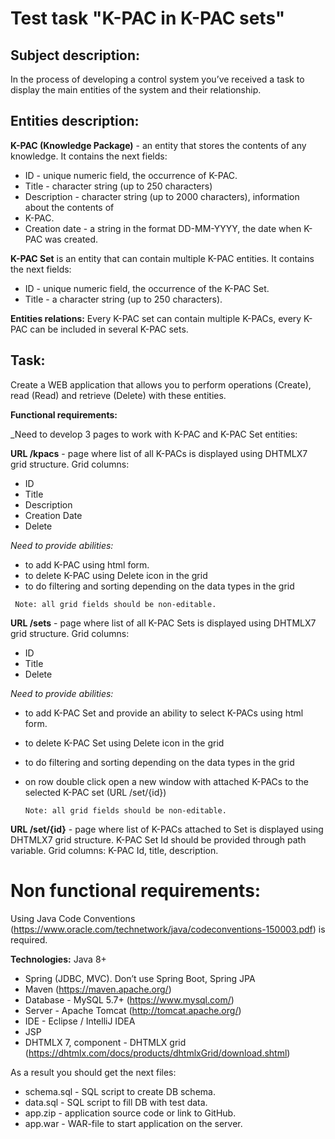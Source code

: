# Test task "K-PAC in K-PAC sets"

## Subject description:
In the process of developing a control system you’ve received a task to display the main entities
of the system and their relationship.
## Entities description:
**K-PAC (Knowledge Package)** - an entity that stores the contents of any knowledge. It contains the next fields:

* ID - unique numeric field, the occurrence of K-PAC.
* Title - character string (up to 250 characters)
* Description - character string (up to 2000 characters), information about the contents of
* K-PAC. 
* Creation date - a string in the format DD-MM-YYYY, the date when K-PAC was created.

**K-PAC Set** is an entity that can contain multiple K-PAC entities. It contains the next fields:

* ID - unique numeric field, the occurrence of the K-PAC Set.
* Title - a character string (up to 250 characters).

**Entities relations:** Every K-PAC set can contain multiple K-PACs, every K-PAC can be included
in several K-PAC sets.

## Task:
Create a WEB application that allows you to perform operations (Create), read (Read) and
retrieve (Delete) with these entities.

**Functional requirements:**

_Need to develop 3 pages to work with K-PAC and K-PAC Set entities:

**URL /kpacs** - page where list of all K-PACs is displayed using DHTMLX7 grid structure. Grid columns:
* ID
* Title
* Description
* Creation Date
* Delete

_Need to provide abilities:_

* to add K-PAC using html form.
* to delete K-PAC using Delete icon in the grid
* to do filtering and sorting depending on the data types in the grid

` Note: all grid fields should be non-editable.`

**URL /sets** - page where list of all K-PAC Sets is displayed using DHTMLX7 grid structure. Grid columns:

* ID
* Title
* Delete

_Need to provide abilities:_
* to add K-PAC Set and provide an ability to select K-PACs using html form.
* to delete K-PAC Set using Delete icon in the grid
* to do filtering and sorting depending on the data types in the grid
* on row double click open a new window with attached K-PACs to the selected K-PAC set (URL /set/{id})

   `Note: all grid fields should be non-editable.`

**URL /set/{id}** - page where list of K-PACs attached to Set is displayed using DHTMLX7 grid structure. K-PAC Set Id should be provided through path variable.
Grid columns: K-PAC Id, title, description.

# Non functional requirements:
   Using Java Code Conventions
   (https://www.oracle.com/technetwork/java/codeconventions-150003.pdf) is required.

   **Technologies:**
   Java 8+
* Spring (JDBC, MVC). Don’t use Spring Boot, Spring JPA
* Maven (https://maven.apache.org/)
* Database - MySQL 5.7+ (https://www.mysql.com/)
* Server - Apache Tomcat (http://tomcat.apache.org/)
* IDE - Eclipse / IntelliJ IDEA
* JSP
* DHTMLX 7, component - DHTMLX grid (https://dhtmlx.com/docs/products/dhtmlxGrid/download.shtml)

As a result you should get the next files:
* schema.sql - SQL script to create DB schema.
* data.sql - SQL script to fill DB with test data.
* app.zip - application source code or link to GitHub.
* app.war - WAR-file to start application on the server.
